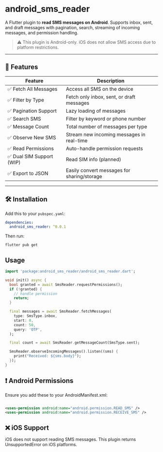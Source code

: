 # android_sms_reader

A Flutter plugin to **read SMS messages on Android**. Supports inbox, sent, and draft messages with
pagination, search, streaming of incoming messages, and permission handling.

> ⚠️ This plugin is Android-only. iOS does not allow SMS access due to platform restrictions.

---

## 🚀 Features

| Feature                  | Description                                 |
|--------------------------|---------------------------------------------|
| ✅ Fetch All Messages     | Access all SMS on the device                |
| ✅ Filter by Type         | Fetch only inbox, sent, or draft messages   |
| ✅ Pagination Support     | Lazy loading of messages                    |
| ✅ Search SMS             | Filter by keyword or phone number           |
| ✅ Message Count          | Total number of messages per type           |
| ✅ Observe New SMS        | Stream new incoming messages in real-time   |
| ✅ Read Permissions       | Auto-handle permission requests             |
| ✅ Dual SIM Support (WIP) | Read SIM info (planned)                     |
| ✅ Export to JSON         | Easily convert messages for sharing/storage |

---

## 🛠 Installation

Add this to your `pubspec.yaml`:

```yaml
dependencies:
  android_sms_reader: ^0.0.1

```

Then run:
```bash
flutter pub get
```

## Usage

```dart
import 'package:android_sms_reader/android_sms_reader.dart';

void init() async {
  bool granted = await SmsReader.requestPermissions();
  if (!granted) {
    // handle permission
    return;
  }

  final messages = await SmsReader.fetchMessages(
    type: SmsType.inbox,
    start: 0,
    count: 50,
    query: 'OTP',
  );

  final count = await SmsReader.getMessageCount(SmsType.sent);

  SmsReader.observeIncomingMessages().listen((sms) {
    print("Received: ${sms.body}");
  });
}
```

## ❗ Android Permissions

Ensure you add these to your AndroidManifest.xml:

```xml

<uses-permission android:name="android.permission.READ_SMS" />
<uses-permission android:name="android.permission.RECEIVE_SMS" />
```

## ❌ iOS Support

iOS does not support reading SMS messages. This plugin returns UnsupportedError on iOS platforms.